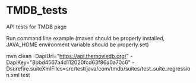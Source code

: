 # TMDB_tests
API tests for TMDB page

Run command line example (maven should be properly installed, JAVA_HOME environment variable should be properly set)

mvn clean -DapiUrl="https://api.themoviedb.org/" -DapiKey="8bbd4567a4d112020fcd63f86a0a70c6" -Dsurefire.suiteXmlFiles=src/test/java/com/tmdb/suites/test_suite_regression.xml test
